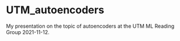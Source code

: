 # UTM_autoencoders
My presentation on the topic of autoencoders at the UTM ML Reading Group 2021-11-12.
